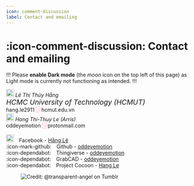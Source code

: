 ```yaml
---
icon: comment-discussion
label: Contact and emailing
---
```

# :icon-comment-discussion: Contact and emailing

!!!
Please **<span class="nes-text is-error">enable Dark mode</span>** (the *moon* icon on the top left of this page) as Light mode is currently not functioning as intended.
!!!

<section class="message-list">
      <section class="message -left">
		<i style="margin-bottom:-60px;" class="nes-octocat animate"></i>
        <div class="nes-balloon from-left is-dark"><p style="padding:0px; margin:0px; font-style: italic;"><img width="21" src="https://flagdownload.com/wp-content/uploads/Flag_of_Vietnam-4096x2731.png"> Lê Thị Thúy Hằng</p>
		<p style="padding:0px; margin:0px; font-style: italic; font-size: 19px;">HCMC University of Technology (HCMUT)</p>
		<p style="padding:0px; margin:0px;">hang.le2911<span style="display:inline-block; color: #FFC6DA; font-size: 1.4em; margin-top: -10px;">@</span>hcmut.edu.vn</p>
		</div>
      </section>
      <section class="message -left">
		<i style="margin-bottom:-60px;" class="nes-octocat animate"></i>
        <div class="nes-balloon from-left is-dark"><p style="padding:0px; margin:0px; font-style: italic;"><img width="21" src="https://media.istockphoto.com/id/500425531/vector/flag-of-united-kingdom.jpg?s=612x612&w=0&k=20&c=s1FXadZm6OdXeUHFdnLjBq89zZTNml66DY8xyAU9ygk="> Hang Thi-Thuy Le (Arris)</p>
		<p style="padding:0px; margin:0px;">oddeyemotion<span style="display:inline-block; color: #FFC6DA; font-size: 1.4em; margin-top: -10px;">@</span>protonmail.com</p>
		</div>
      </section>
</section>
<p></p>


<a title="Facebook" href="https://commons.wikimedia.org/wiki/File:2021_Facebook_icon.svg"><img width="21" alt="2021 Facebook icon" src="https://upload.wikimedia.org/wikipedia/commons/thumb/b/b8/2021_Facebook_icon.svg/128px-2021_Facebook_icon.svg.png"></a> ⠀Facebook - [Hằng Lê](https://www.facebook.com/oddeyemotion/)\
:icon-mark-github: ⠀Github - [oddeyemotion](https://github.com/oddeyemotion)\
:icon-dependabot: ⠀Thingiverse - [oddeyemotion](https://www.thingiverse.com/oddeyemotion)\
:icon-dependabot: ⠀GrabCAD - [oddeyemotion](https://grabcad.com/oddeyemotion-1)\
:icon-dependabot: ⠀Project Cocoon - [Hang Le](https://projectcocoon.org/users/561/hang-le/profile)

<figure>
    <img src="https://64.media.tumblr.com/d103eb823dce2842c673f409f036857b/tumblr_mzx9wrdwFa1snc5kxo1_1280.gifv" alt="Credit: @transparent-angel on Tumblr">
</figure>
